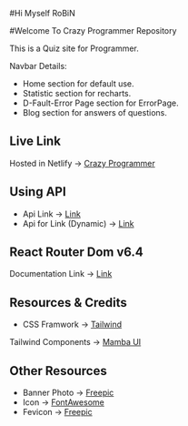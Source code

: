 #Hi Myself RoBiN

#Welcome To Crazy Programmer Repository

This is a Quiz site for Programmer.

Navbar Details:

-  Home section for default use.
-  Statistic section for recharts.
-  D-Fault-Error Page section for ErrorPage.
-  Blog section for answers of questions.


## Live Link
Hosted in Netlify -> [Crazy Programmer](https://crazy-programmer.netlify.app/)

## Using API 

-  Api Link -> [Link](https://openapi.programming-hero.com/api/quiz)
-  Api for Link (Dynamic) -> [Link](https://openapi.programming-hero.com/api/quiz/${id})

## React Router Dom v6.4 
Documentation Link -> [Link](https://reactrouter.com/en/main/start/overview)

## Resources & Credits
-  CSS Framwork -> [Tailwind](https://tailwindcss.com/)

Tailwind Components -> 
[Mamba UI](https://www.mambaui.com/)

## Other Resources
-  Banner Photo -> [Freepic](https://www.freepik.com/)
-  Icon -> [FontAwesome](https://fontawesome.com/)
-  Fevicon  -> [Freepic](https://www.freepik.com/)